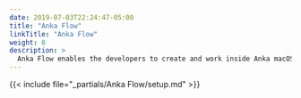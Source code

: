 ```yaml
---
date: 2019-07-03T22:24:47-05:00
title: "Anka Flow"
linkTitle: "Anka Flow"
weight: 8
description: >
  Anka Flow enables the developers to create and work inside Anka macOS VMs on their local machines
---
```


{{< include file="_partials/Anka Flow/setup.md" >}}
